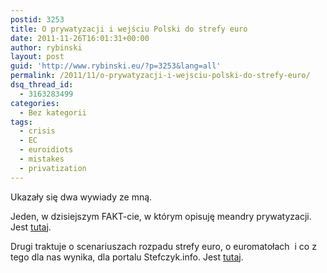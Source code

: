 ```yaml
---
postid: 3253
title: O prywatyzacji i wejściu Polski do strefy euro
date: 2011-11-26T16:01:31+00:00
author: rybinski
layout: post
guid: 'http://www.rybinski.eu/?p=3253&lang=all'
permalink: /2011/11/o-prywatyzacji-i-wejsciu-polski-do-strefy-euro/
dsq_thread_id:
  - 3163283499
categories:
  - Bez kategorii
tags:
  - crisis
  - EC
  - euroidiots
  - mistakes
  - privatization
---
```

Ukazały się dwa wywiady ze mną.

Jeden, w dzisiejszym FAKT-cie, w którym opisuję meandry prywatyzacji. Jest [tutaj](http://www.fakt.pl/Rybinski-Bledy-i-wypaczenia-prywatyzacji,artykuly,137966,1.html).

Drugi traktuje o scenariuszach rozpadu strefy euro, o euromatołach  i co z tego dla nas wynika, dla portalu Stefczyk.info. Jest [tutaj](http://www.stefczyk.info/publicystyka/opinie/rybinski-w-strefie-euro-rzadza-euromatoly).
